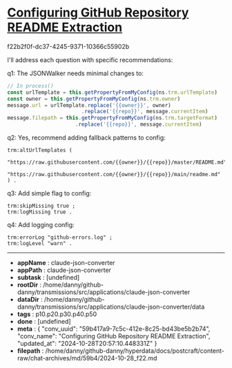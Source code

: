 # [Configuring GitHub Repository README Extraction](https://claude.ai/chat/59b417a9-7c5c-412e-8c25-bd43be5b2b74)

f22b2f0f-dc37-4245-9371-10366c55902b

 I'll address each question with specific recommendations:

q1: The JSONWalker needs minimal changes to:
```javascript
// In process()
const urlTemplate = this.getPropertyFromMyConfig(ns.trm.urlTemplate)
const owner = this.getPropertyFromMyConfig(ns.trm.owner)
message.url = urlTemplate.replace('{{owner}}', owner)
                        .replace('{{repo}}', message.currentItem)
message.filepath = this.getPropertyFromMyConfig(ns.trm.targetFormat)
                      .replace('{{repo}}', message.currentItem)
```

q2: Yes, recommend adding fallback patterns to config:
```turtle
trm:altUrlTemplates (
    "https://raw.githubusercontent.com/{{owner}}/{{repo}}/master/README.md"
    "https://raw.githubusercontent.com/{{owner}}/{{repo}}/main/readme.md"
) .
```

q3: Add simple flag to config:
```turtle
trm:skipMissing true ;
trm:logMissing true .
```

q4: Add logging config:
```turtle
trm:errorLog "github-errors.log" ;
trm:logLevel "warn" .
```

---

* **appName** : claude-json-converter
* **appPath** : claude-json-converter
* **subtask** : [undefined]
* **rootDir** : /home/danny/github-danny/transmissions/src/applications/claude-json-converter
* **dataDir** : /home/danny/github-danny/transmissions/src/applications/claude-json-converter/data
* **tags** : p10.p20.p30.p40.p50
* **done** : [undefined]
* **meta** : {
  "conv_uuid": "59b417a9-7c5c-412e-8c25-bd43be5b2b74",
  "conv_name": "Configuring GitHub Repository README Extraction",
  "updated_at": "2024-10-28T20:57:10.448331Z"
}
* **filepath** : /home/danny/github-danny/hyperdata/docs/postcraft/content-raw/chat-archives/md/59b4/2024-10-28_f22.md